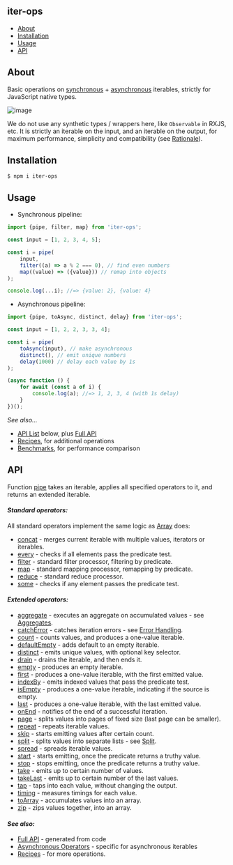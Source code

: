 ## iter-ops

-   [About](#about)
-   [Installation](#installation)
-   [Usage](#usage)
-   [API]

## About

Basic operations on [synchronous] + [asynchronous] iterables, strictly for JavaScript native types.

![image](https://user-images.githubusercontent.com/5108906/147329472-38caa349-1baa-4ab0-945e-5cf618ce0dd9.png)

We do not use any synthetic types / wrappers here, like `Observable` in RXJS, etc. It is strictly an iterable on the
input, and an iterable on the output, for maximum performance, simplicity and compatibility (see [Rationale]).

## Installation

```
$ npm i iter-ops
```

## Usage

-   Synchronous pipeline:

```ts
import {pipe, filter, map} from 'iter-ops';

const input = [1, 2, 3, 4, 5];

const i = pipe(
    input,
    filter((a) => a % 2 === 0), // find even numbers
    map((value) => ({value})) // remap into objects
);

console.log(...i); //=> {value: 2}, {value: 4}
```

-   Asynchronous pipeline:

```ts
import {pipe, toAsync, distinct, delay} from 'iter-ops';

const input = [1, 2, 2, 3, 3, 4];

const i = pipe(
    toAsync(input), // make asynchronous
    distinct(), // emit unique numbers
    delay(1000) // delay each value by 1s
);

(async function () {
    for await (const a of i) {
        console.log(a); //=> 1, 2, 3, 4 (with 1s delay)
    }
})();
```

_See also..._

-   [API List] below, plus [Full API]
-   [Recipes], for additional operations
-   [Benchmarks], for performance comparison

## API

Function [pipe] takes an iterable, applies all specified operators to it, and returns an extended iterable.

#### <i>Standard operators:</i>

All standard operators implement the same logic as [Array] does:

-   [concat](http://vitaly-t.github.io/iter-ops/functions/concat) - merges current iterable with multiple values,
    iterators or iterables.
-   [every](http://vitaly-t.github.io/iter-ops/functions/every) - checks if all elements pass the predicate test.
-   [filter](http://vitaly-t.github.io/iter-ops/functions/filter) - standard filter processor, filtering by predicate.
-   [map](http://vitaly-t.github.io/iter-ops/functions/map) - standard mapping processor, remapping by predicate.
-   [reduce](http://vitaly-t.github.io/iter-ops/functions/reduce) - standard reduce processor.
-   [some](http://vitaly-t.github.io/iter-ops/functions/some) - checks if any element passes the predicate test.

#### <i>Extended operators:</i>

-   [aggregate](http://vitaly-t.github.io/iter-ops/functions/aggregate) - executes an aggregate on accumulated values -
    see [Aggregates].
-   [catchError](http://vitaly-t.github.io/iter-ops/functions/catchError) - catches iteration errors -
    see [Error Handling].
-   [count](http://vitaly-t.github.io/iter-ops/functions/count) - counts values, and produces a one-value iterable.
-   [defaultEmpty](http://vitaly-t.github.io/iter-ops/functions/defaultEmpty) - adds default to an empty iterable.
-   [distinct](http://vitaly-t.github.io/iter-ops/functions/distinct) - emits unique values, with optional key selector.
-   [drain](http://vitaly-t.github.io/iter-ops/functions/drain) - drains the iterable, and then ends it.
-   [empty](http://vitaly-t.github.io/iter-ops/functions/empty) - produces an empty iterable.
-   [first](http://vitaly-t.github.io/iter-ops/functions/first) - produces a one-value iterable, with the first emitted
    value.
-   [indexBy](http://vitaly-t.github.io/iter-ops/functions/indexBy) - emits indexed values that pass the predicate test.
-   [isEmpty](http://vitaly-t.github.io/iter-ops/functions/isEmpty) - produces a one-value iterable, indicating if the
    source is empty.
-   [last](http://vitaly-t.github.io/iter-ops/functions/last) - produces a one-value iterable, with the last emitted
    value.
-   [onEnd](http://vitaly-t.github.io/iter-ops/functions/onEnd) - notifies of the end of a successful iteration.
-   [page](http://vitaly-t.github.io/iter-ops/functions/page) - splits values into pages of fixed size (last page can be
    smaller).
-   [repeat](http://vitaly-t.github.io/iter-ops/functions/repeat) - repeats iterable values.
-   [skip](http://vitaly-t.github.io/iter-ops/functions/skip) - starts emitting values after certain count.
-   [split](http://vitaly-t.github.io/iter-ops/functions/split) - splits values into separate lists - see [Split].
-   [spread](http://vitaly-t.github.io/iter-ops/functions/spread) - spreads iterable values.
-   [start](http://vitaly-t.github.io/iter-ops/functions/start) - starts emitting, once the predicate returns a truthy
    value.
-   [stop](http://vitaly-t.github.io/iter-ops/functions/stop) - stops emitting, once the predicate returns a truthy
    value.
-   [take](http://vitaly-t.github.io/iter-ops/functions/take) - emits up to certain number of values.
-   [takeLast](http://vitaly-t.github.io/iter-ops/functions/takeLast) - emits up to certain number of the last values.
-   [tap](http://vitaly-t.github.io/iter-ops/functions/tap) - taps into each value, without changing the output.
-   [timing](http://vitaly-t.github.io/iter-ops/functions/timing) - measures timings for each value.
-   [toArray](http://vitaly-t.github.io/iter-ops/functions/toArray) - accumulates values into an array.
-   [zip](http://vitaly-t.github.io/iter-ops/functions/zip) - zips values together, into an array.

#### <i>See also:</i>

-   [Full API] - generated from code
-   [Asynchronous Operators](./src/ops/async) - specific for asynchronous iterables
-   [Recipes] - for more operations.

[api]: #api
[api list]: #api
[full api]: https://vitaly-t.github.io/iter-ops
[error handling]: https://github.com/vitaly-t/iter-ops/wiki/Error-Handling
[iterable]: https://javascript.info/iterable
[iterables]: https://javascript.info/iterable
[array]: https://developer.mozilla.org/en-US/docs/Web/JavaScript/Reference/Global_Objects/Array
[wiki]: https://github.com/vitaly-t/iter-ops/wiki
[pipe]: http://vitaly-t.github.io/iter-ops/functions/pipe
[recipes]: https://github.com/vitaly-t/iter-ops/wiki/Recipes
[state]: https://github.com/vitaly-t/iter-ops/wiki/Iteration-State
[aggregates]: https://github.com/vitaly-t/iter-ops/wiki/Aggregates
[split]: https://github.com/vitaly-t/iter-ops/wiki/Split
[benchmarks]: ./benchmarks
[asynchronous iterables]: https://github.com/vitaly-t/iter-ops/wiki/Asynchronous-Iterables
[synchronous]: https://javascript.info/iterable
[asynchronous]: https://javascript.info/async-iterators-generators#async-iterables
[rationale]: https://github.com/vitaly-t/iter-ops/wiki/Rationale
